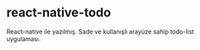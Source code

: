 # react-native-todo
React-native ile yazılmış. Sade ve kullanışlı arayüze sahip todo-list uygulaması.

